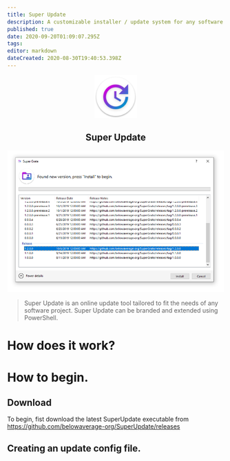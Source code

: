 ```yaml
---
title: Super Update
description: A customizable installer / update system for any software project.
published: true
date: 2020-09-20T01:09:07.295Z
tags: 
editor: markdown
dateCreated: 2020-08-30T19:40:53.398Z
---
```


<p align="center">
	<img width="100" src="/assets/software/supersuite/superupdate/logo.svg"/>
</p>
<h2 align="center">Super Update</h2>

<p align="center">
	<img src="/assets/software/supersuite/superupdate/mainpage.png"/>
</p>

> Super Update is an online update tool tailored to fit the needs of any software project. Super Update can be branded and extended using PowerShell.

# How does it work?



# How to begin.

## Download

To begin, fist download the latest SuperUpdate executable from https://github.com/belowaverage-org/SuperUpdate/releases

## Creating an update config file.